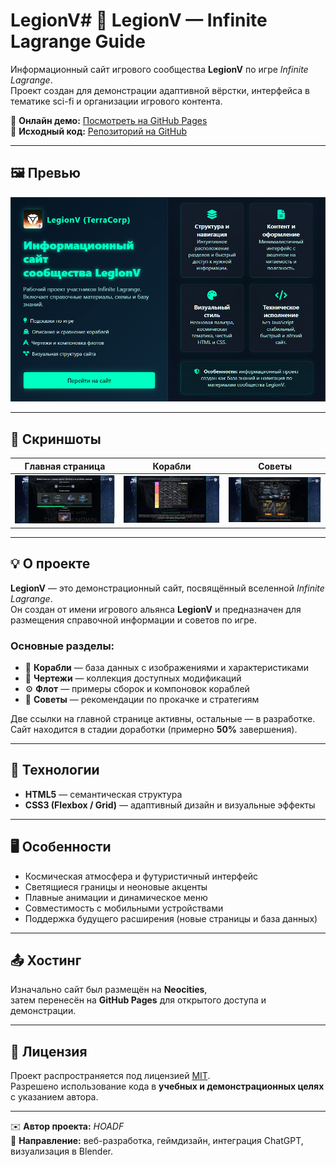 # LegionV# 🚀 LegionV — Infinite Lagrange Guide

Информационный сайт игрового сообщества **LegionV** по игре *Infinite Lagrange*.  
Проект создан для демонстрации адаптивной вёрстки, интерфейса в тематике sci-fi и организации игрового контента.

🔗 **Онлайн демо:** [Посмотреть на GitHub Pages](https://hoadf.github.io/LegionV/)  
💾 **Исходный код:** [Репозиторий на GitHub](https://github.com/hoadf/LegionV)

---

## 🖼️ Превью

![Превью сайта](images/preview-LegionV.png)

---

## 📸 Скриншоты

| Главная страница | Корабли | Советы |
|------------------|------|---------------------|
| ![Главная](images/screenshot1.jpg) | ![Меню](images/screenshot2.jpg) | ![Прогресс](images/screenshot3.jpg) |

---

## 💡 О проекте

**LegionV** — это демонстрационный сайт, посвящённый вселенной *Infinite Lagrange*.  
Он создан от имени игрового альянса **LegionV** и предназначен для размещения справочной информации и советов по игре.

### Основные разделы:
- 🚀 **Корабли** — база данных с изображениями и характеристиками  
- 🧩 **Чертежи** — коллекция доступных модификаций  
- ⚙️ **Флот** — примеры сборок и компоновок кораблей  
- 💬 **Советы** — рекомендации по прокачке и стратегиям  

Две ссылки на главной странице активны, остальные — в разработке.  
Сайт находится в стадии доработки (примерно **50%** завершения).

---

## 🧩 Технологии

- **HTML5** — семантическая структура  
- **CSS3 (Flexbox / Grid)** — адаптивный дизайн и визуальные эффекты    

---

## 🖥️ Особенности

- Космическая атмосфера и футуристичный интерфейс  
- Светящиеся границы и неоновые акценты  
- Плавные анимации и динамическое меню  
- Совместимость с мобильными устройствами  
- Поддержка будущего расширения (новые страницы и база данных)

---

## 📤 Хостинг

Изначально сайт был размещён на **Neocities**,  
затем перенесён на **GitHub Pages** для открытого доступа и демонстрации.

---

## 📄 Лицензия

Проект распространяется под лицензией [MIT](LICENSE).  
Разрешено использование кода в **учебных и демонстрационных целях** с указанием автора.

---

✉️ **Автор проекта:** *HOADF*  
💬 **Направление:** веб-разработка, геймдизайн, интеграция ChatGPT, визуализация в Blender.

